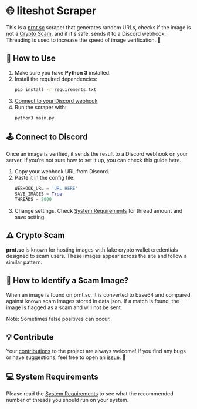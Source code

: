 # 🌐 liteshot Scraper

This is a [prnt.sc](https://prnt.sc/) scraper that generates random URLs, checks if the image is not a [Crypto Scam](#️-crypto-scam), and if it's safe, sends it to a Discord webhook. Threading is used to increase the speed of image verification. 🚀

## 🔧 How to Use

1. Make sure you have **Python 3** installed.  
2. Install the required dependencies:  
   ```bash
   pip install -r requirements.txt
3. [Connect to your Discord webhook](#️-connect-to-discord)
4. Run the scraper with:
    ```bash
    python3 main.py
    ```
## 🕹️ Connect to Discord
Once an image is verified, it sends the result to a Discord webhook on your server. If you're not sure how to set it up, you can check this guide here.

1. Copy your webhook URL from Discord.
2. Paste it in the config file:
    ```python
    WEBHOOK_URL = 'URL HERE'
    SAVE_IMAGES = True
    THREADS = 2000
    ```
3. Change settings. Check [System Requirements](#-system-requirements) for thread amount and save setting.

## ⚠️ Crypto Scam
**prnt.sc** is known for hosting images with fake crypto wallet credentials designed to scam users. These images appear across the site and follow a similar pattern.

## 🧐 How to Identify a Scam Image?
When an image is found on prnt.sc, it is converted to base64 and compared against known scam images stored in data.json. If a match is found, the image is flagged as a scam and will not be sent.

Note: Sometimes false positives can occur.

## 💡 Contribute
Your [contributions](pulls) to the project are always welcome! If you find any bugs or have suggestions, feel free to open an [issue](issues). 💬

## 💻 System Requirements
Please read the [System Requirements](/system_requirements.md) to see what the recommended number of threads you should run on your system.
